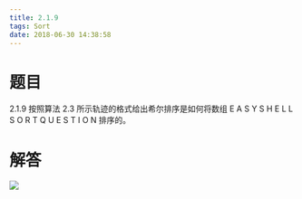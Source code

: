 ```yaml
---
title: 2.1.9
tags: Sort
date: 2018-06-30 14:38:58
---
```


# 题目

2.1.9
按照算法 2.3 所示轨迹的格式给出希尔排序是如何将数组
 E A S Y S H E L L S O R T Q U E S T I O N 
排序的。

# 解答

![](./1.png)
